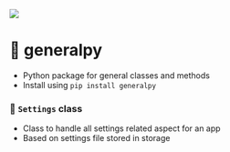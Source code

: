[![](../../actions/workflows/publish.yml/badge.svg)](../../actions/workflows/publish.yml)

# 🔰 generalpy
- Python package for general classes and methods
- Install using `pip install generalpy`

### 💠 `Settings` class
  - Class to handle all settings related aspect for an app
  - Based on settings file stored in storage
     